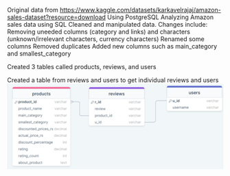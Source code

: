 Original data from https://www.kaggle.com/datasets/karkavelrajaj/amazon-sales-dataset?resource=download
Using PostgreSQL
Analyzing Amazon sales data using SQL
Cleaned and manipulated data.
Changes include:
Removing uneeded columns (category and links) and characters (unknown/irrelevant characters, currency characters)
Renamed some columns
Removed duplicates
Added new columns such as main_category and smallest_category

Created 3 tables called products, reviews, and users

Created a table from reviews and users to get individual reviews and users
![DrawSQL Diagram](https://github.com/yuehangit/AmazonSalesAnalysis/blob/main/Database.png)


